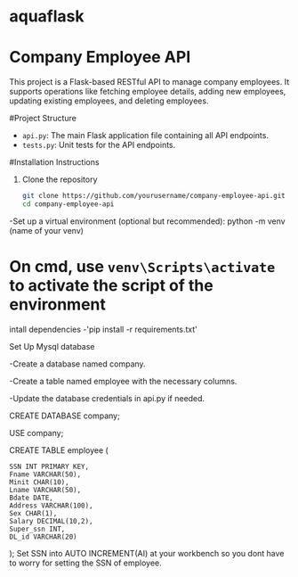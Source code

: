 # aquaflask
# Company Employee API

This project is a Flask-based RESTful API to manage company employees. It supports operations like fetching employee details, adding new employees, updating existing employees, and deleting employees.

#Project Structure

- `api.py`: The main Flask application file containing all API endpoints.
- `tests.py`: Unit tests for the API endpoints.

#Installation Instructions

1. Clone the repository
   ```bash
   git clone https://github.com/yourusername/company-employee-api.git
   cd company-employee-api

-Set up a virtual environment (optional but recommended): python -m venv (name of your venv)
# On cmd, use `venv\Scripts\activate` to activate the script of the environment


intall dependencies
-'pip install -r requirements.txt'

Set Up Mysql database

 -Create a database named company.

 -Create a table named employee with the necessary columns.

 -Update the database credentials in api.py if needed.


CREATE DATABASE company;

USE company;

CREATE TABLE employee (

    SSN INT PRIMARY KEY,
    Fname VARCHAR(50),
    Minit CHAR(10),
    Lname VARCHAR(50),
    Bdate DATE,
    Address VARCHAR(100),
    Sex CHAR(1),
    Salary DECIMAL(10,2),
    Super_ssn INT,
    DL_id VARCHAR(20)
);
Set SSN into AUTO INCREMENT(AI) at your workbench so you dont have to worry for setting the SSN of employee.


